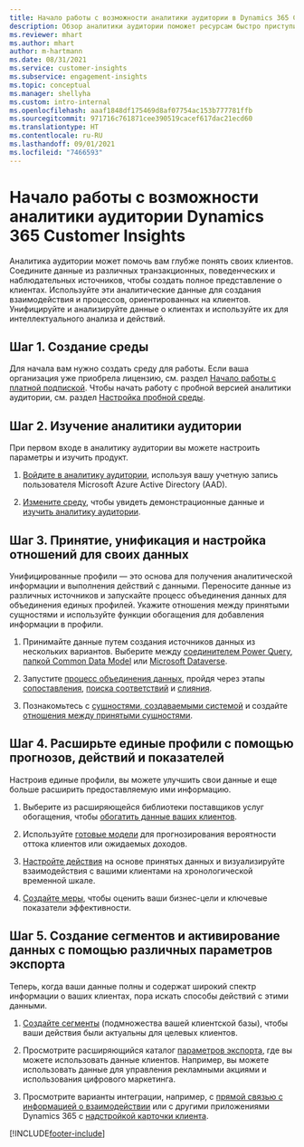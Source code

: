 ```yaml
---
title: Начало работы с возможности аналитики аудитории в Dynamics 365 Customer Insights
description: Обзор аналитики аудитории поможет ресурсам быстро приступить к работе.
ms.reviewer: mhart
ms.author: mhart
author: m-hartmann
ms.date: 08/31/2021
ms.service: customer-insights
ms.subservice: engagement-insights
ms.topic: conceptual
ms.manager: shellyha
ms.custom: intro-internal
ms.openlocfilehash: aaaf1848df175469d8af07754ac153b777781ffb
ms.sourcegitcommit: 971716c761871cee390519cacef617dac21ecd60
ms.translationtype: HT
ms.contentlocale: ru-RU
ms.lasthandoff: 09/01/2021
ms.locfileid: "7466593"
---
```

# <a name="get-started-with-dynamics-365-customer-insights-audience-insights-capability"></a>Начало работы с возможности аналитики аудитории Dynamics 365 Customer Insights

Аналитика аудитории может помочь вам глубже понять своих клиентов. Соедините данные из различных транзакционных, поведенческих и наблюдательных источников, чтобы создать полное представление о клиентах. Используйте эти аналитические данные для создания взаимодействия и процессов, ориентированных на клиентов. Унифицируйте и анализируйте данные о клиентах и используйте их для интеллектуального анализа и действий.

## <a name="step-1-create-an-environment"></a>Шаг 1. Создание среды

Для начала вам нужно создать среду для работы. Если ваша организация уже приобрела лицензию, см. раздел [Начало работы с платной подпиской](get-started-paid.md). Чтобы начать работу с пробной версией аналитики аудитории, см. раздел [Настройка пробной среды](get-started-trial.md). 

## <a name="step-2-explore-audience-insights"></a>Шаг 2. Изучение аналитики аудитории

При первом входе в аналитику аудитории вы можете настроить параметры и изучить продукт.

1. [Войдите в аналитику аудитории](https://home.ci.ai.dynamics.com), используя вашу учетную запись пользователя Microsoft Azure Active Directory (AAD).

1. [Измените среду](manage-environments.md#switch-environments), чтобы увидеть демонстрационные данные и [изучить аналитику аудитории](home.md).

##  <a name="step-3-ingest-unify-and-set-up-relationships-for-your-data"></a>Шаг 3. Принятие, унификация и настройка отношений для своих данных

Унифицированные профили — это основа для получения аналитической информации и выполнения действий с данными. Переносите данные из различных источников и запускайте процесс объединения данных для объединения единых профилей. Укажите отношения между принятыми сущностями и используйте функции обогащения для добавления информации в профили. 

1. Принимайте данные путем создания источников данных из нескольких вариантов. Выберите между [соединителем Power Query](connect-power-query.md), [папкой Common Data Model](connect-common-data-model.md) или [Microsoft Dataverse](connect-common-data-service-lake.md). 

1. Запустите [процесс объединения данных](data-unification.md), пройдя через этапы [сопоставления](map-entities.md), [поиска соответствий](match-entities.md) и [слияния](merge-entities.md).

1. Познакомьтесь с [сущностями, создаваемыми системой](entities.md) и создайте [отношения между принятыми сущностями](relationships.md).
    
## <a name="step-4-enhance-unified-profiles-with-predictions-activities-and-measures"></a>Шаг 4. Расширьте единые профили с помощью прогнозов, действий и показателей

Настроив единые профили, вы можете улучшить свои данные и еще больше расширить предоставляемую ими информацию.

1. Выберите из расширяющейся библиотеки поставщиков услуг обогащения, чтобы [обогатить данные ваших клиентов](enrichment-hub.md).

1. Используйте [готовые модели](predictions-overview.md) для прогнозирования вероятности оттока клиентов или ожидаемых доходов.

1. [Настройте действия](activities.md) на основе принятых данных и визуализируйте взаимодействия с вашими клиентами на хронологической временной шкале. 

1. [Создайте меры](measures.md), чтобы оценить ваши бизнес-цели и ключевые показатели эффективности.
 
## <a name="step-5-create-segments-and-activate-data-through-various-export-options"></a>Шаг 5. Создание сегментов и активирование данных с помощью различных параметров экспорта

Теперь, когда ваши данные полны и содержат широкий спектр информации о ваших клиентах, пора искать способы действий с этими данными. 

1. [Создайте сегменты](segments.md) (подмножества вашей клиентской базы), чтобы ваши действия были актуальны для целевых клиентов.

1. Просмотрите расширяющийся каталог [параметров экспорта](export-destinations.md), где вы можете использовать данные клиентов. Например, вы можете использовать данные для управления рекламными акциями и использования цифрового маркетинга.

1. Просмотрите варианты интеграции, например, с [прямой связью с информацией о взаимодействии](../engagement-insights/integrate-audience-insights-engagement-insights.md) или с другими приложениями Dynamics 365 с [надстройкой карточки клиента](customer-card-add-in.md).  


[!INCLUDE[footer-include](../includes/footer-banner.md)]
